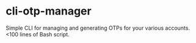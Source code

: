 # cli-otp-manager
Simple CLI for managing and generating OTPs for your various accounts. &lt;100 lines of Bash script.
